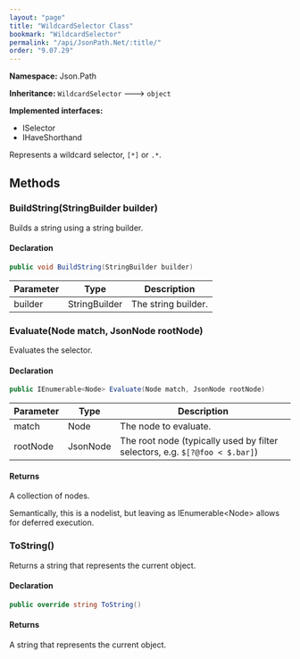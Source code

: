 ```yaml
---
layout: "page"
title: "WildcardSelector Class"
bookmark: "WildcardSelector"
permalink: "/api/JsonPath.Net/:title/"
order: "9.07.29"
---
```

**Namespace:** Json.Path

**Inheritance:**
`WildcardSelector`
 🡒 
`object`

**Implemented interfaces:**

- ISelector
- IHaveShorthand

Represents a wildcard selector, `[*]` or `.*`.

## Methods

### BuildString(StringBuilder builder)

Builds a string using a string builder.

#### Declaration

```c#
public void BuildString(StringBuilder builder)
```

| Parameter | Type | Description |
|---|---|---|
| builder | StringBuilder | The string builder. |


### Evaluate(Node match, JsonNode rootNode)

Evaluates the selector.

#### Declaration

```c#
public IEnumerable<Node> Evaluate(Node match, JsonNode rootNode)
```

| Parameter | Type | Description |
|---|---|---|
| match | Node | The node to evaluate. |
| rootNode | JsonNode | The root node (typically used by filter selectors, e.g. `$[?@foo < $.bar]`) |


#### Returns

A collection of nodes.
            
Semantically, this is a nodelist, but leaving as IEnumerable&lt;Node&gt; allows for deferred execution.

### ToString()

Returns a string that represents the current object.

#### Declaration

```c#
public override string ToString()
```


#### Returns

A string that represents the current object.

